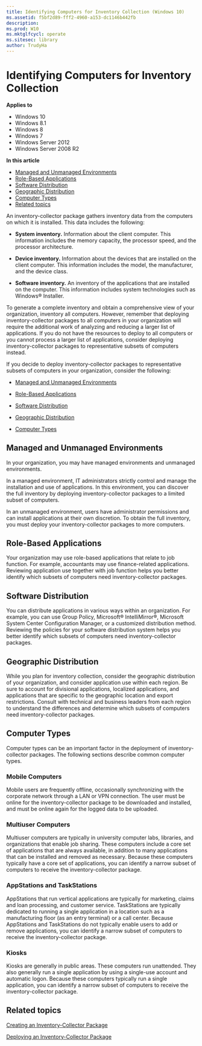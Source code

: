 ```yaml
---
title: Identifying Computers for Inventory Collection (Windows 10)
ms.assetid: f5bf2d89-fff2-4960-a153-dc1146b442fb
description: 
ms.prod: W10
ms.mktglfcycl: operate
ms.sitesec: library
author: TrudyHa
---
```


# Identifying Computers for Inventory Collection


**Applies to**

-   Windows 10
-   Windows 8.1
-   Windows 8
-   Windows 7
-   Windows Server 2012
-   Windows Server 2008 R2

**In this article**

-   [Managed and Unmanaged Environments](#bmk-managedunmanaged)
-   [Role-Based Applications](#bmk-rolebasedapplications)
-   [Software Distribution](#bmk-softwaredistribution)
-   [Geographic Distribution](#bmk-geographicdistribution)
-   [Computer Types](#bmk-computertypes)
-   [Related topics](#related-topics)

An inventory-collector package gathers inventory data from the computers on which it is installed. This data includes the following:

-   **System inventory.** Information about the client computer. This information includes the memory capacity, the processor speed, and the processor architecture.

-   **Device inventory.** Information about the devices that are installed on the client computer. This information includes the model, the manufacturer, and the device class.

-   **Software inventory.** An inventory of the applications that are installed on the computer. This information includes system technologies such as Windows® Installer.

To generate a complete inventory and obtain a comprehensive view of your organization, inventory all computers. However, remember that deploying inventory-collector packages to all computers in your organization will require the additional work of analyzing and reducing a larger list of applications. If you do not have the resources to deploy to all computers or you cannot process a larger list of applications, consider deploying inventory-collector packages to representative subsets of computers instead.

If you decide to deploy inventory-collector packages to representative subsets of computers in your organization, consider the following:

-   [Managed and Unmanaged Environments](#bmk-managedunmanaged)

-   [Role-Based Applications](#bmk-rolebasedapplications)

-   [Software Distribution](#bmk-softwaredistribution)

-   [Geographic Distribution](#bmk-geographicdistribution)

-   [Computer Types](#bmk-computertypes)

## <a href="" id="bmk-managedunmanaged"></a>Managed and Unmanaged Environments


In your organization, you may have managed environments and unmanaged environments.

In a managed environment, IT administrators strictly control and manage the installation and use of applications. In this environment, you can discover the full inventory by deploying inventory-collector packages to a limited subset of computers.

In an unmanaged environment, users have administrator permissions and can install applications at their own discretion. To obtain the full inventory, you must deploy your inventory-collector packages to more computers.

## <a href="" id="bmk-rolebasedapplications"></a>Role-Based Applications


Your organization may use role-based applications that relate to job function. For example, accountants may use finance-related applications. Reviewing application use together with job function helps you better identify which subsets of computers need inventory-collector packages.

## <a href="" id="bmk-softwaredistribution"></a>Software Distribution


You can distribute applications in various ways within an organization. For example, you can use Group Policy, Microsoft® IntelliMirror®, Microsoft System Center Configuration Manager, or a customized distribution method. Reviewing the policies for your software distribution system helps you better identify which subsets of computers need inventory-collector packages.

## <a href="" id="bmk-geographicdistribution"></a>Geographic Distribution


While you plan for inventory collection, consider the geographic distribution of your organization, and consider application use within each region. Be sure to account for divisional applications, localized applications, and applications that are specific to the geographic location and export restrictions. Consult with technical and business leaders from each region to understand the differences and determine which subsets of computers need inventory-collector packages.

## <a href="" id="bmk-computertypes"></a>Computer Types


Computer types can be an important factor in the deployment of inventory-collector packages. The following sections describe common computer types.

### Mobile Computers

Mobile users are frequently offline, occasionally synchronizing with the corporate network through a LAN or VPN connection. The user must be online for the inventory-collector package to be downloaded and installed, and must be online again for the logged data to be uploaded.

### Multiuser Computers

Multiuser computers are typically in university computer labs, libraries, and organizations that enable job sharing. These computers include a core set of applications that are always available, in addition to many applications that can be installed and removed as necessary. Because these computers typically have a core set of applications, you can identify a narrow subset of computers to receive the inventory-collector package.

### AppStations and TaskStations

AppStations that run vertical applications are typically for marketing, claims and loan processing, and customer service. TaskStations are typically dedicated to running a single application in a location such as a manufacturing floor (as an entry terminal) or a call center. Because AppStations and TaskStations do not typically enable users to add or remove applications, you can identify a narrow subset of computers to receive the inventory-collector package.

### Kiosks

Kiosks are generally in public areas. These computers run unattended. They also generally run a single application by using a single-use account and automatic logon. Because these computers typically run a single application, you can identify a narrow subset of computers to receive the inventory-collector package.

## Related topics


[Creating an Inventory-Collector Package](creating-an-inventory-collector-package.md)

[Deploying an Inventory-Collector Package](deploying-an-inventory-collector-package.md)

 

 





